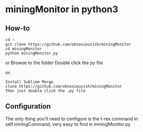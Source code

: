 # miningMonitor in python3

## How-to
	cd ~
	git clone https://github.com/obnoxiousish/miningMonitor
	cd miningMonitor
	python miningMonitor.py
or
	Browse to the folder
	Double click the py file

or:

	Install Sublime Merge
	clone https://github.com/obnoxiousish/miningMonitor
	Then just double click the .py file

## Configuration
The only thing you'll need to configure is the t-rex command in self.miningCommand, very easy to find in miningMonitor.py